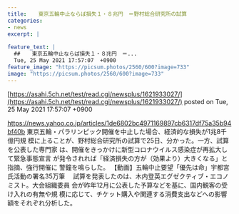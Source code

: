 ```yaml
---
title:  　東京五輪中止ならば損失１・８兆円　＝野村総合研究所の試算  
categories:
- news
excerpt: |
  
feature_text: |
  ##  　東京五輪中止ならば損失１・８兆円　＝...
  Tue, 25 May 2021 17:57:07  +0900
feature_image: "https://picsum.photos/2560/600?image=733"
image: "https://picsum.photos/2560/600?image=733"
---
```


[https://asahi.5ch.net/test/read.cgi/newsplus/1621933027/](https://asahi.5ch.net/test/read.cgi/newsplus/1621933027/)
posted on Tue, 25 May 2021 17:57:07  +0900

<!--more-->

https://news.yahoo.co.jp/articles/1de6802bc4971169897cb6317df75a35b94bf40b 東京五輪・パラリンピック開催を中止した場合、経済的な損失が1兆8千億円規 模に上ることが、野村総合研究所の試算で25日、分かった。一方、試算を公表した専門家 は、開催をきっかけに新型コロナウイルス感染症が再拡大して緊急事態宣言 が発令されれば「経済損失の方が（効果より）大きくなる」と指摘、強行開催に 警鐘を鳴らした。 【動画】五輪中止要望「優先は命」宇都宮氏活動の署名35万筆 　試算を発表したのは、木内登英エグゼクティブ・エコノミスト。大会組織委員 会が昨年12月に公表した予算などを基に、国内観客の受け入れの有無や規 模に応じて、チケット購入や関連する消費支出などへの影響額をそれぞれ分析した。
